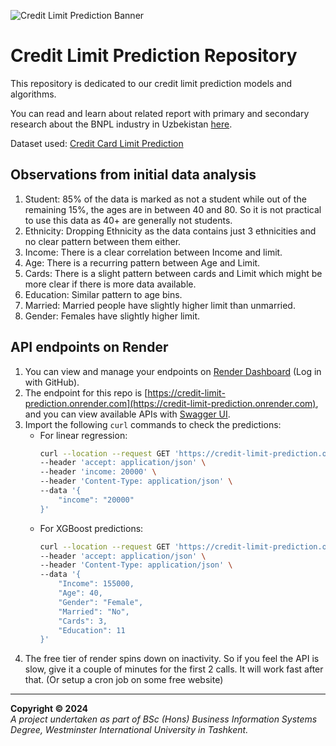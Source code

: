 ![Credit Limit Prediction Banner](https://telegra.ph/file/eb947b6e8bdbeeec12639.png)
# Credit Limit Prediction Repository

This repository is dedicated to our credit limit prediction models and algorithms.

You can read and learn about related report with primary and secondary research about the BNPL industry in Uzbekistan [here](https://docs.google.com/document/d/1c5u_VMlW8WvlbIM9NAgjzpHo6rCcVXOi/edit?usp=sharing&ouid=107772990378977160799&rtpof=true&sd=true).

Dataset used: [Credit Card Limit Prediction](https://www.kaggle.com/datasets/syedasimalishah/credit-card-limit-prediction/data)

## Observations from initial data analysis
1. Student: 85% of the data is marked as not a student while out of the remaining 15%, the ages are in between 40 and 80. So it is not practical to use this data as 40+ are generally not students.
2. Ethnicity: Dropping Ethnicity as the data contains just 3 ethnicities and no clear pattern between them either.
3. Income: There is a clear correlation between Income and limit.
4. Age: There is a recurring pattern between Age and Limit.
5. Cards: There is a slight pattern between cards and Limit which might be more clear if there is more data available.
6. Education: Similar pattern to age bins.
7. Married: Married people have slightly higher limit than unmarried.
8. Gender: Females have slightly higher limit.

## API endpoints on Render
1. You can view and manage your endpoints on [Render Dashboard](https://dashboard.render.com/) (Log in with GitHub).
2. The endpoint for this repo is [https://credit-limit-prediction.onrender.com](https://credit-limit-prediction.onrender.com), and you can view available APIs with [Swagger UI](https://credit-limit-prediction.onrender.com/docs#).
3. Import the following `curl` commands to check the predictions:
   - For linear regression:
     ```bash
     curl --location --request GET 'https://credit-limit-prediction.onrender.com/predict/linear_regression' \
     --header 'accept: application/json' \
     --header 'income: 20000' \
     --header 'Content-Type: application/json' \
     --data '{
         "income": "20000"
     }'
     ```
   - For XGBoost predictions:
     ```bash
     curl --location --request GET 'https://credit-limit-prediction.onrender.com/predict/xgboost_regression' \
     --header 'accept: application/json' \
     --header 'Content-Type: application/json' \
     --data '{
         "Income": 155000,
         "Age": 40,
         "Gender": "Female",
         "Married": "No",
         "Cards": 3,
         "Education": 11
     }'
     ```
4. The free tier of render spins down on inactivity. So if you feel the API is slow, give it a couple of minutes for the first 2 calls. It will work fast after that. (Or setup a cron job on some free website)

---
**Copyright © 2024**  
*A project undertaken as part of BSc (Hons) Business Information Systems Degree, Westminster International University in Tashkent.*
